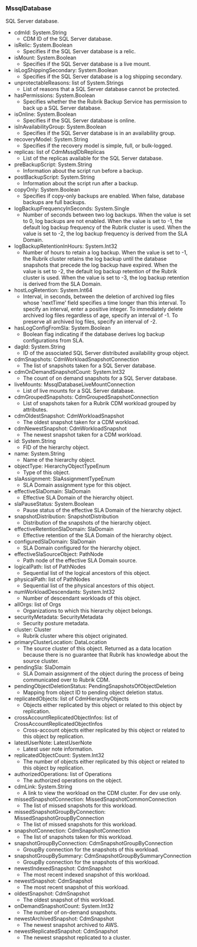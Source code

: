 ### MssqlDatabase
SQL Server database.

- cdmId: System.String
  - CDM ID of the SQL Server database.
- isRelic: System.Boolean
  - Specifies if the SQL Server database is a relic.
- isMount: System.Boolean
  - Specifies if the SQL Server database is a live mount.
- isLogShippingSecondary: System.Boolean
  - Specifies if the SQL Server database is a log shipping secondary.
- unprotectableReasons: list of System.Strings
  - List of reasons that a SQL Server database cannot be protected.
- hasPermissions: System.Boolean
  - Specifies whether the the Rubrik Backup Service has permission to back up a SQL Server database.
- isOnline: System.Boolean
  - Specifies if the SQL Server database is online.
- isInAvailabilityGroup: System.Boolean
  - Specifies if the SQL Server database is in an availability group.
- recoveryModel: System.String
  - Specifies if the recovery model is simple, full, or bulk-logged.
- replicas: list of CdmMssqlDbReplicas
  - List of the replicas available for the SQL Server database.
- preBackupScript: System.String
  - Information about the script run before a backup.
- postBackupScript: System.String
  - Information about the script run after a backup.
- copyOnly: System.Boolean
  - Specifies if copy-only backups are enabled. When false, database backups are full backups.
- logBackupFrequencyInSeconds: System.Single
  - Number of seconds between two log backups. When the value is set to 0, log backups are not enabled. When the value is set to -1, the default log backup frequency of the Rubrik cluster is used. When the value is set to -2, the log backup frequency is derived from the SLA Domain.
- logBackupRetentionInHours: System.Int32
  - Number of hours to retain a log backup. When the value is set to -1, the Rubrik cluster retains the log backup until the database snapshots that precede the log backup have expired. When the value is set to -2, the default log backup retention of the Rubrik cluster is used. When the value is set to -3, the log backup retention is derived from the SLA Domain.
- hostLogRetention: System.Int64
  - Interval, in seconds, between the deletion of archived log files whose 'nextTime' field specifies a time longer than this interval. To specify an interval, enter a positive integer. To immediately delete archived log files regardless of age, specify an interval of -1. To preserve all archived log files, specify an interval of -2.
- hasLogConfigFromSla: System.Boolean
  - Boolean flag indicating if the database derives log backup configurations from SLA.
- dagId: System.String
  - ID of the associated SQL Server distributed availability group object.
- cdmSnapshots: CdmWorkloadSnapshotConnection
  - The list of snapshots taken for a SQL Server database.
- cdmOnDemandSnapshotCount: System.Int32
  - The count of on demand snapshots for a SQL Server database.
- liveMounts: MssqlDatabaseLiveMountConnection
  - List of live mounts for a SQL Server database.
- cdmGroupedSnapshots: CdmGroupedSnapshotConnection
  - List of snapshots taken for a Rubrik CDM workload grouped by attributes.
- cdmOldestSnapshot: CdmWorkloadSnapshot
  - The oldest snapshot taken for a CDM workload.
- cdmNewestSnapshot: CdmWorkloadSnapshot
  - The newest snapshot taken for a CDM workload.
- id: System.String
  - FID of the hierarchy object.
- name: System.String
  - Name of the hierarchy object.
- objectType: HierarchyObjectTypeEnum
  - Type of this object.
- slaAssignment: SlaAssignmentTypeEnum
  - SLA Domain assignment type for this object.
- effectiveSlaDomain: SlaDomain
  - Effective SLA Domain of the hierarchy object.
- slaPauseStatus: System.Boolean
  - Pause status of the effective SLA Domain of the hierarchy object.
- snapshotDistribution: SnapshotDistribution
  - Distribution of the snapshots of the hierarchy object.
- effectiveRetentionSlaDomain: SlaDomain
  - Effective retention of the SLA Domain of the hierarchy object.
- configuredSlaDomain: SlaDomain
  - SLA Domain configured for the hierarchy object.
- effectiveSlaSourceObject: PathNode
  - Path node of the effective SLA Domain source.
- logicalPath: list of PathNodes
  - Sequential list of the logical ancestors of this object.
- physicalPath: list of PathNodes
  - Sequential list of the physical ancestors of this object.
- numWorkloadDescendants: System.Int32
  - Number of descendant workloads of this object.
- allOrgs: list of Orgs
  - Organizations to which this hierarchy object belongs.
- securityMetadata: SecurityMetadata
  - Security posture metadata.
- cluster: Cluster
  - Rubrik cluster where this object originated.
- primaryClusterLocation: DataLocation
  - The source cluster of this object. Returned as a data location because there is no guarantee that Rubrik has knowledge about the source cluster.
- pendingSla: SlaDomain
  - SLA Domain assignment of the object during the process of being communicated over to Rubrik CDM.
- pendingObjectDeletionStatus: PendingSnapshotsOfObjectDeletion
  - Mapping from object ID to pending object deletion status.
- replicatedObjects: list of CdmHierarchyObjects
  - Objects either replicated by this object or related to this object by replication.
- crossAccountReplicatedObjectInfos: list of CrossAccountReplicatedObjectInfos
  - Cross-account objects either replicated by this object or related to this object by replication.
- latestUserNote: LatestUserNote
  - Latest user note information.
- replicatedObjectCount: System.Int32
  - The number of objects either replicated by this object or related to this object by replication.
- authorizedOperations: list of Operations
  - The authorized operations on the object.
- cdmLink: System.String
  - A link to view the workload on the CDM cluster. For dev use only.
- missedSnapshotConnection: MissedSnapshotCommonConnection
  - The list of missed snapshots for this workload.
- missedSnapshotGroupByConnection: MissedSnapshotGroupByConnection
  - The list of missed snapshots for this workload.
- snapshotConnection: CdmSnapshotConnection
  - The list of snapshots taken for this workload.
- snapshotGroupByConnection: CdmSnapshotGroupByConnection
  - GroupBy connection for the snapshots of this workload.
- snapshotGroupBySummary: CdmSnapshotGroupBySummaryConnection
  - GroupBy connection for the snapshots of this workload.
- newestIndexedSnapshot: CdmSnapshot
  - The most recent indexed snapshot of this workload.
- newestSnapshot: CdmSnapshot
  - The most recent snapshot of this workload.
- oldestSnapshot: CdmSnapshot
  - The oldest snapshot of this workload.
- onDemandSnapshotCount: System.Int32
  - The number of on-demand snapshots.
- newestArchivedSnapshot: CdmSnapshot
  - The newest snapshot archived to AWS.
- newestReplicatedSnapshot: CdmSnapshot
  - The newest snapshot replicated to a cluster.
